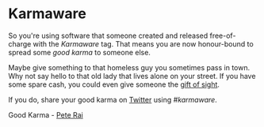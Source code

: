 # Karmaware

So you're using software that someone created and released free-of-charge
with the _Karmaware_ tag. That means you are now honour-bound to spread some
_good karma_ to someone else.

Maybe give something to that homeless guy you sometimes pass in town. Why not
say hello to that old lady that lives alone on your street. If you have some spare cash,
you could even give someone the [gift of sight](https://donate.sightsavers.org/smxpatron/global/donate.html).

If you do, share your good karma on [Twitter](https://twitter.com/) using _#karmaware_.

Good Karma - [Pete Rai](https://pete-rai.github.io)
